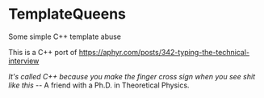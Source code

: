 # TemplateQueens
Some simple C++ template abuse

This is a C++ port of 
https://aphyr.com/posts/342-typing-the-technical-interview

_It's called C++ because you make the finger cross sign when you see shit like this_
 -- A friend with a Ph.D. in Theoretical Physics.
